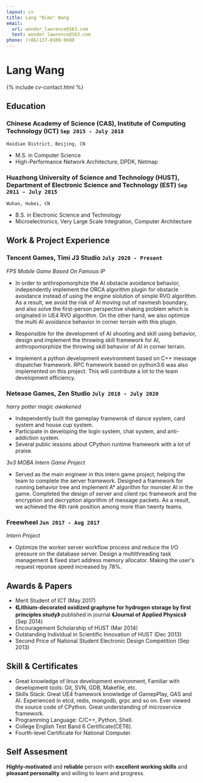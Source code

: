```yaml
---
layout: cv
title: Lang "Nimo" Wang
email:
  url: wonder_lawrence@163.com
  text: wonder_lawrence@163.com
phone: (+86)137-0109-9690
---
```


# Lang **Wang**

<!--
include contact information from the front matter
Supported arguments:
    - homepage: url, text
    - phone
    - email
-->

{% include cv-contact.html %}

## Education

### **Chinese Academy of Science (CAS), Institute of Computing Technology (ICT)** `Sep 2015 - July 2018`

```
Haidian District, Beijing, CN
```

- M.S. in Computer Science
- High-Performance Network Architecture, DPDK, Netmap

### **Huazhong University of Science and Technology (HUST), Department of Electronic Science and Technology (EST)** `Sep 2011 - July 2015`

```
Wuhan, Hubei, CN
```

- B.S. in Electronic Science and Technology
- Microelectronics, Very Large Scale Integration, Computer Architecture

## Work & Project Experience

### **Tencent Games, Timi J3 Studio** `July 2020 - Present`

_FPS Mobile Game Based On Famous IP_<br>
* In order to anthropomorphize the AI obstacle avoidance behavior, independently implement the ORCA algorithm plugin for obstacle avoidance instead of using the engine slolution of simple RVO algorithm. As a result, we avoid the risk of AI moving out of navmesh boundary, and also solve the first-person perspective shaking problem which is originated in UE4 RVO algorithm. On the other hand, we also optimize the multi AI avoidance behavior in corner terrain with this plugin.<br>

* Responsible for the development of AI shooting and skill using behavior, design and implement the throwing skill framework for AI, anthropomorphize the throwing skill behavior of AI in corner terrain.<br>

* Implement a python development evevironment based on C++ message dispatcher framework. RPC framework based on python3.6 was also implemented on this project. This will contribute a lot to the team development efficiency.<br>

### **Netease Games, Zen Studio** `July 2018 - July 2020`

_harry potter magic awakened_<br>
* Independently built the gameplay framewrok of dance system, card system and house cup system.<br>
* Participate in developing the login system, chat system, and anti-addiction system.<br>
* Several public lessons about CPython runtime framework with a lot of praise.<br>

_3v3 MOBA Intern Game Project_<br>
* Served as the main engineer in this intern game project, helping the team to complete the server framework. Designed a framework for running behavior tree and implement A* algorithm for monster AI in the game. Completed the design of server and client rpc framework and the encryption and decryption algorithm of message packets. As a result, we achieved the 4th rank position among more than twenty teams.<br>

### **Freewheel** `Jun 2017 - Aug 2017`

_Intern Project_<br>
* Optimize the worker server workflow process and reduce the I/O pressure on the database server. Design a multithreading task management & fixed start address memory allocator. Making the user's request reponse speed increased by 78%.<br>


## Awards & Papers

* Merit Student of ICT    (May 2017)<br>
* **《Lithium-decorated oxidized graphyne for hydrogen storage by first principles study》** published in journal **《Journal of Applied Physics》**     (Sep 2014)<br>
* Encouragement Scholarship of HUST    (Mar 2014)<br>
* Outstanding Individual in Scientific Innovation of HUST    (Dec 2013)<br>
* Second Price of National Student Electronic Design Competition    (Sep 2013)<br>


## Skill & Certificates

* Great knowledge of linux development environment, Familiar with development tools: Git, SVN, GDB, Makefile, etc.<br>
* Skills Stack: Great UE4 framework knowledge of GamepPlay, GAS and AI. Experienced in etcd, redis, mongodb, grpc and so on. Ever viewed the source code of CPython. Great understanding of microservice framework.<br>
* Programming Language: C/C++, Python, Shell.<br>
* College English Test Band 6 Certificate(CET6).<br>
* Fourth-level Certificate for National Computer.<br>


## Self Assesment

**Highly-motivated** and **reliable** person with **excellent working skills** and **pleasant personality** and willing to learn and progress.

<!-- ### Footer

Last updated: May 2022 -->

